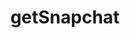 ---
title: "getSnapchat"
desc: "getSnapchat is a cool tool for snapchaters to download the stories of famous people."
link: "https://github.com/onRuntime/getsnapchat"
thumbnail_link: "./assets/img/projects/getsnapchat.jpg"
tags: ["Open Source"]
---